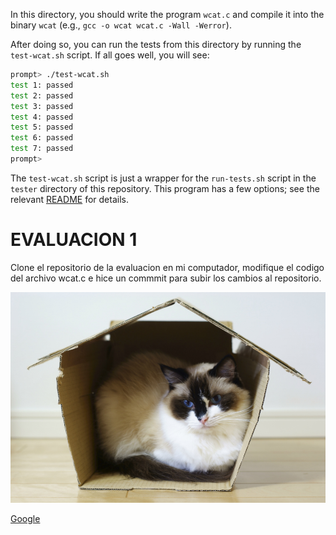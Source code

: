 
In this directory, you should write the program `wcat.c` and compile it into
the binary `wcat` (e.g., `gcc -o wcat wcat.c -Wall -Werror`).

After doing so, you can run the tests from this directory by running the
`test-wcat.sh` script. If all goes well, you will see:

```sh
prompt> ./test-wcat.sh
test 1: passed
test 2: passed
test 3: passed
test 4: passed
test 5: passed
test 6: passed
test 7: passed
prompt>
```

The `test-wcat.sh` script is just a wrapper for the `run-tests.sh` script in
the `tester` directory of this repository. This program has a few options; see
the relevant
[README](https://github.com/remzi-arpacidusseau/ostep-projects/blob/master/tester/README.md)
for details.

# EVALUACION 1

Clone el repositorio de la evaluacion en mi computador, modifique el codigo del archivo wcat.c e hice un commmit para subir los cambios al repositorio.

![Imagen](https://github.com/hacUPB/evaluacion-1-Fhoka/blob/main/gato.jpg)

[Google](https://www.notion.so/P-gina-principal-d1806d0b626347f4aa90a17b56807004)